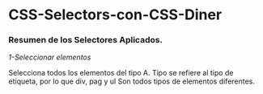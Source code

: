 # CSS-Selectors-con-CSS-Diner



### Resumen de los Selectores Aplicados.

 *1-Seleccionar elementos*

Selecciona todos los elementos del tipo A. Tipo se refiere al tipo de etiqueta, por lo que div, pag y ul Son todos tipos de elementos diferentes.
